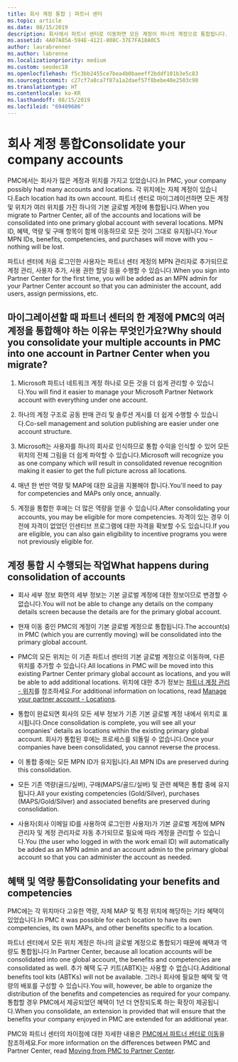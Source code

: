 ```yaml
---
title: 회사 계정 통합 | 파트너 센터
ms.topic: article
ms.date: 08/15/2019
description: 회사에서 파트너 센터로 이동하면 모든 계정이 하나의 계정으로 통합됩니다.
ms.assetid: 4A07A85A-594E-4121-808C-37E7FA18A0C5
author: laurabrenner
ms.author: labrenne
ms.localizationpriority: medium
ms.custom: seodec18
ms.openlocfilehash: f5c3bb2455ce7bea4b0baeeff2bddf101b3e5c83
ms.sourcegitcommit: c27cf7a8ca7f87a1a2daef57f8bebe40e2503c98
ms.translationtype: HT
ms.contentlocale: ko-KR
ms.lasthandoff: 08/15/2019
ms.locfileid: "69489686"
---
```

# <a name="consolidate-your-company-accounts"></a><span data-ttu-id="88878-103">회사 계정 통합</span><span class="sxs-lookup"><span data-stu-id="88878-103">Consolidate your company accounts</span></span>

<span data-ttu-id="88878-104">PMC에서는 회사가 많은 계정과 위치를 가지고 있었습니다.</span><span class="sxs-lookup"><span data-stu-id="88878-104">In PMC, your company possibly had many accounts and locations.</span></span> <span data-ttu-id="88878-105">각 위치에는 자체 계정이 있습니다.</span><span class="sxs-lookup"><span data-stu-id="88878-105">Each location had its own account.</span></span> <span data-ttu-id="88878-106">파트너 센터로 마이그레이션하면 모든 계정 및 위치가 여러 위치를 가진 하나의 기본 글로벌 계정에 통합됩니다.</span><span class="sxs-lookup"><span data-stu-id="88878-106">When you migrate to Partner Center, all of the accounts and locations will be consolidated into one primary global account with several locations.</span></span> <span data-ttu-id="88878-107">MPN ID, 혜택, 역량 및 구매 항목이 함께 이동하므로 모든 것이 그대로 유지됩니다.</span><span class="sxs-lookup"><span data-stu-id="88878-107">Your MPN IDs, benefits, competencies, and purchases will move with you – nothing will be lost.</span></span> 

<span data-ttu-id="88878-108">파트너 센터에 처음 로그인한 사용자는 파트너 센터 계정의 MPN 관리자로 추가되므로 계정 관리, 사용자 추가, 사용 권한 할당 등을 수행할 수 있습니다.</span><span class="sxs-lookup"><span data-stu-id="88878-108">When you sign into Partner Center for the first time, you will be added as an MPN admin for your Partner Center account so that you can administer the account, add users, assign permissions, etc.</span></span> 

## <a name="why-should-you-consolidate-your-multiple-accounts-in-pmc-into-one-account-in-partner-center-when-you-migrate"></a><span data-ttu-id="88878-109">마이그레이션할 때 파트너 센터의 한 계정에 PMC의 여러 계정을 통합해야 하는 이유는 무엇인가요?</span><span class="sxs-lookup"><span data-stu-id="88878-109">Why should you consolidate your multiple accounts in PMC into one account in Partner Center when you migrate?</span></span>

1. <span data-ttu-id="88878-110">Microsoft 파트너 네트워크 계정 하나로 모든 것을 더 쉽게 관리할 수 있습니다.</span><span class="sxs-lookup"><span data-stu-id="88878-110">You will find it easier to manage your Microsoft Partner Network account with everything under one account.</span></span>

2. <span data-ttu-id="88878-111">하나의 계정 구조로 공동 판매 관리 및 솔루션 게시를 더 쉽게 수행할 수 있습니다.</span><span class="sxs-lookup"><span data-stu-id="88878-111">Co-sell management and solution publishing are easier under one account structure.</span></span>

3. <span data-ttu-id="88878-112">Microsoft는 사용자를 하나의 회사로 인식하므로 통합 수익을 인식할 수 있어 모든 위치의 전체 그림을 더 쉽게 파악할 수 있습니다.</span><span class="sxs-lookup"><span data-stu-id="88878-112">Microsoft will recognize you as one company which will result in consolidated revenue recognition making it easier to get the full picture across all locations.</span></span>  

4. <span data-ttu-id="88878-113">매년 한 번만 역량 및 MAP에 대한 요금을 지불해야 합니다.</span><span class="sxs-lookup"><span data-stu-id="88878-113">You'll need to pay for competencies and MAPs only once, annually.</span></span>

5. <span data-ttu-id="88878-114">계정을 통합한 후에는 더 많은 역량을 얻을 수 있습니다.</span><span class="sxs-lookup"><span data-stu-id="88878-114">After consolidating your accounts, you may be eligible for more competencies.</span></span> <span data-ttu-id="88878-115">자격이 있는 경우 이전에 자격이 없었던 인센티브 프로그램에 대한 자격을 확보할 수도 있습니다.</span><span class="sxs-lookup"><span data-stu-id="88878-115">If you are eligible, you can also gain eligibility to incentive programs you were not previously eligible for.</span></span>


## <a name="what-happens-during-consolidation-of-accounts"></a><span data-ttu-id="88878-116">계정 통합 시 수행되는 작업</span><span class="sxs-lookup"><span data-stu-id="88878-116">What happens during consolidation of accounts</span></span>

- <span data-ttu-id="88878-117">회사 세부 정보 화면의 세부 정보는 기본 글로벌 계정에 대한 정보이므로 변경할 수 없습니다.</span><span class="sxs-lookup"><span data-stu-id="88878-117">You will not be able to change any details on the company details screen because the details are for the primary global account.</span></span> 

- <span data-ttu-id="88878-118">현재 이동 중인 PMC의 계정이 기본 글로벌 계정으로 통합됩니다.</span><span class="sxs-lookup"><span data-stu-id="88878-118">The account(s) in PMC (which you are currently moving) will be consolidated into the primary global account.</span></span> 

- <span data-ttu-id="88878-119">PMC의 모든 위치는 이 기존 파트너 센터의 기본 글로벌 계정으로 이동하며, 다른 위치를 추가할 수 있습니다.</span><span class="sxs-lookup"><span data-stu-id="88878-119">All locations in PMC will be moved into this existing Partner Center primary global account as locations, and you will be able to add additional locations.</span></span> <span data-ttu-id="88878-120">위치에 대한 추가 정보는 [파트너 계정 관리 - 위치](manage-locations.md)를 참조하세요.</span><span class="sxs-lookup"><span data-stu-id="88878-120">For additional information on locations, read  [Manage your partner account - Locations](manage-locations.md).</span></span>

- <span data-ttu-id="88878-121">통합이 완료되면 회사의 모든 세부 정보가 기존 기본 글로벌 계정 내에서 위치로 표시됩니다.</span><span class="sxs-lookup"><span data-stu-id="88878-121">Once consolidation is complete, you will see all your companies' details as locations within the existing primary global account.</span></span> <span data-ttu-id="88878-122">회사가 통합된 후에는 프로세스를 되돌릴 수 없습니다.</span><span class="sxs-lookup"><span data-stu-id="88878-122">Once your companies have been consolidated, you cannot reverse the process.</span></span>

- <span data-ttu-id="88878-123">이 통합 중에는 모든 MPN ID가 유지됩니다.</span><span class="sxs-lookup"><span data-stu-id="88878-123">All MPN IDs are preserved during this consolidation.</span></span>

- <span data-ttu-id="88878-124">모든 기존 역량(골드/실버), 구매(MAPS/골드/실버) 및 관련 혜택은 통합 중에 유지됩니다.</span><span class="sxs-lookup"><span data-stu-id="88878-124">All your existing competencies (Gold/Silver), purchases (MAPS/Gold/Silver) and associated benefits are preserved during consolidation.</span></span>

- <span data-ttu-id="88878-125">사용자(회사 이메일 ID를 사용하여 로그인한 사용자)가 기본 글로벌 계정에 MPN 관리자 및 계정 관리자로 자동 추가되므로 필요에 따라 계정을 관리할 수 있습니다.</span><span class="sxs-lookup"><span data-stu-id="88878-125">You (the user who logged in with the work email ID) will automatically be added as an MPN admin and an account admin to the primary global account so that you can administer the account as needed.</span></span> 


## <a name="consolidating-your-benefits-and-competencies"></a><span data-ttu-id="88878-126">혜택 및 역량 통합</span><span class="sxs-lookup"><span data-stu-id="88878-126">Consolidating your benefits and competencies</span></span>

<span data-ttu-id="88878-127">PMC에는 각 위치마다 고유한 역량, 자체 MAP 및 특정 위치에 해당하는 기타 혜택이 있었습니다.</span><span class="sxs-lookup"><span data-stu-id="88878-127">In PMC it was possible for each location to have its own competencies, its own MAPs, and other benefits specific to a location.</span></span>

<span data-ttu-id="88878-128">파트너 센터에서 모든 위치 계정은 하나의 글로벌 계정으로 통합되기 때문에 혜택과 역량도 통합됩니다.</span><span class="sxs-lookup"><span data-stu-id="88878-128">In Partner Center, because all location accounts will be consolidated into one global account, the benefits and competencies are consolidated as well.</span></span> <span data-ttu-id="88878-129">추가 혜택 도구 키트(ABTK)는 사용할 수 없습니다.</span><span class="sxs-lookup"><span data-stu-id="88878-129">Additional benefits tool kits (ABTKs) will not be available.</span></span> <span data-ttu-id="88878-130">그러나 회사에 필요한 혜택 및 역량의 배포를 구성할 수 있습니다.</span><span class="sxs-lookup"><span data-stu-id="88878-130">You will, however, be able to organize the distribution of the benefits and competencies as required for your company.</span></span> <span data-ttu-id="88878-131">통합할 경우 PMC에서 제공되었던 혜택이 1년 더 연장되도록 하는 확장이 제공됩니다.</span><span class="sxs-lookup"><span data-stu-id="88878-131">When you consolidate, an extension is provided that will ensure that the benefits your company enjoyed in PMC are extended for an additional year.</span></span>

<span data-ttu-id="88878-132">PMC와 파트너 센터의 차이점에 대한 자세한 내용은 [PMC에서 파트너 센터로 이동](guide-to-migration.md)을 참조하세요.</span><span class="sxs-lookup"><span data-stu-id="88878-132">For more information on the differences between PMC and Partner Center, read [Moving from PMC to Partner Center](guide-to-migration.md).</span></span>

